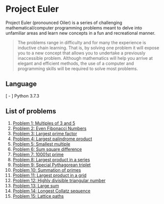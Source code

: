 # Project Euler
Project Euler (pronounced Oiler) is a series of challenging mathematical/computer programming problems meant to delve into unfamiliar areas and learn new concepts in a fun and recreational manner.

> The problems range in difficulty and for many the experience is inductive chain learning. That is, by solving one problem it will expose you to a new concept that allows you to undertake a previously inaccessible problem.
> Although mathematics will help you arrive at elegant and efficient methods, the use of a computer and programming skills will be required to solve most problems.
> 
## Language
[ - ] Python 3.7.3

## List of problems
1. [Problem 1: Multiples of 3 and 5](problem_1/)
2. [Problem 2: Even Fibonacci Numbers](problem_2/)
3. [Problem 3: Largest prime factor](problem_3/)
4. [Problem 4: Largest palindrome product](problem_4/)
5. [Problem 5: Smallest multiple](problem_5/)
6. [Problem 6: Sum square difference](problem_6/)
7. [Problem 7: 10001st prime](problem_7/)
8. [Problem 8: Largest product in a series](problem_8/)
9. [Problem 9: Special Pythagorean triplet](problem_9/)
10. [Problem 10: Summation of primes](problem_10/)
11. [Problem 11: Largest product in a grid](problem_11/)
12. [Problem 12: Highly divisible triangular number](problem_12/)
13. [Problem 13: Large sum](problem_13/)
14. [Problem 14: Longest Collatz sequence](problem_14/)
15. [Problem 15: Lattice paths](problem_15)

